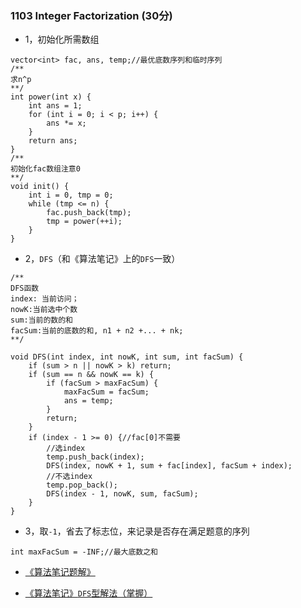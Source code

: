 
### 1103 Integer Factorization (30分)

* 1，初始化所需数组

```
vector<int> fac, ans, temp;//最优底数序列和临时序列
/**
求n^p
**/
int power(int x) {
    int ans = 1;
    for (int i = 0; i < p; i++) {
        ans *= x;
    }
    return ans;
}
/**
初始化fac数组注意0
**/
void init() {
    int i = 0, tmp = 0;
    while (tmp <= n) {
        fac.push_back(tmp);
        tmp = power(++i);
    }
}
```

* 2，```DFS```（和《算法笔记》上的```DFS```一致）

```
/**
DFS函数
index: 当前访问；
nowK:当前选中个数
sum:当前的数的和
facSum:当前的底数的和, n1 + n2 +... + nk;
**/
 
void DFS(int index, int nowK, int sum, int facSum) {
    if (sum > n || nowK > k) return;
    if (sum == n && nowK == k) {
        if (facSum > maxFacSum) {
            maxFacSum = facSum;
            ans = temp;
        }
        return;
    }
    if (index - 1 >= 0) {//fac[0]不需要
        //选index
        temp.push_back(index);
        DFS(index, nowK + 1, sum + fac[index], facSum + index);
        //不选index
        temp.pop_back();
        DFS(index - 1, nowK, sum, facSum);
    }
}

```
* 3，取```-1```，省去了标志位，来记录是否存在满足题意的序列
```
int maxFacSum = -INF;//最大底数之和
```

* [《算法笔记题解》](https://blog.csdn.net/qq_34649947/article/details/81208186)


* [《算法笔记》```DFS```型解法（掌握）](https://blog.csdn.net/qq_33375598/article/details/104085131)


















